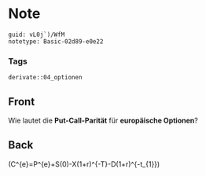 # Note
```
guid: vL0j`)/WfM
notetype: Basic-02d89-e0e22
```

### Tags
```
derivate::04_optionen
```

## Front
Wie lautet die <b>Put-Call-Parität</b> für <b>europäische
Optionen</b>?

## Back
\(C^{e}=P^{e}+S(0)-X(1+r)^{-T}-D(1+r)^{-t_{1}}\)
